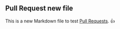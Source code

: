 ## Pull Request new file

This is a new Markdown file to test [Pull Requests](https://help.github.com/articles/using-pull-requests/). :thumbsup:
